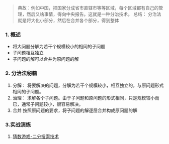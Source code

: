 >典故：例如中国，把国家分成省市直辖市等等区域，每个区域都有自己的管理，然后又啥事情，得向中央报告。这就是一种分治技术。
总结： 分治法就是将大化小部分，然后在合并各个部分，得到整体

### 1. 概述
* 将大问题分解为若干个规模较小的相同的子问题
* 子问题相互独立
* 子问题的解可以合并为原问题的解

### 2. 分治法秘籍
1. 分解：
    将要解决的问题，分解为若干个规模较小，相互独立的，与原问题形式相同的子问题。
2. 治理：
    求解各个子问题。由于子问题和原问题的形式相同，只是规模较小而已，通常子问题较小，很容易解决。
3. 合并 
    按照原问题的要求，将子问题的解逐层合并构成原问题的解
### 3.实战演练
1. [猜数游戏-二分搜索技术]()